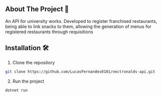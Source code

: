 ## About The Project 📝

An API for university works. Developed to register franchised restaurants, being able to link snacks to them, allowing the generation of menus for registered restaurants through requisitions

## Installation 🛠️

1. Clone the repository
```sh
git clone https://github.com/LucasFernandes0101/nectronalds-api.git
```
2. Run the project
```sh
dotnet run

```
